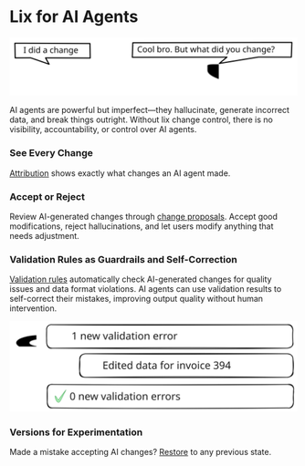 # Lix for AI Agents

![AI agent changes need to be visible and controllable](../assets/blame-what-did-you-change.svg)


AI agents are powerful but imperfect—they hallucinate, generate incorrect data, and break things outright. Without lix change control, there is no visibility, accountability, or control over AI agents.

### See Every Change

[Attribution](./features/attribution.md) shows exactly what changes an AI agent made.

### Accept or Reject

Review AI-generated changes through [change proposals](./features/change-proposals.md). Accept good modifications, reject hallucinations, and let users modify anything that needs adjustment.

### Validation Rules as Guardrails and Self-Correction

[Validation rules](./features/validation-rules.md) automatically check AI-generated changes for quality issues and data format violations. AI agents can use validation results to self-correct their mistakes, improving output quality without human intervention.

![Validation rules for AI agents](../assets/validation-rules-agent.svg)

### Versions for Experimentation

Made a mistake accepting AI changes? [Restore](./features/restore.md) to any previous state. 
